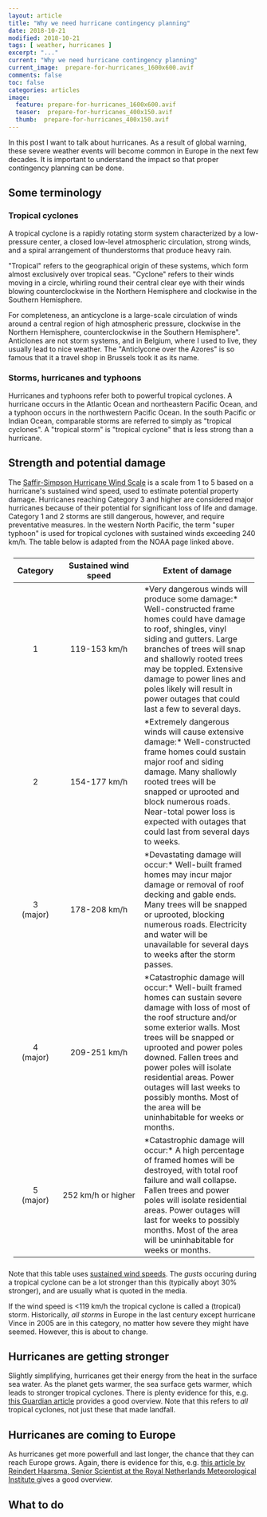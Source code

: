 ```yaml
---
layout: article
title: "Why we need hurricane contingency planning"
date: 2018-10-21
modified: 2018-10-21
tags: [ weather, hurricanes ]
excerpt: "..."
current: "Why we need hurricane contingency planning"
current_image:  prepare-for-hurricanes_1600x600.avif
comments: false
toc: false
categories: articles
image:
  feature: prepare-for-hurricanes_1600x600.avif
  teaser:  prepare-for-hurricanes_400x150.avif
  thumb:  prepare-for-hurricanes_400x150.avif
---
```


In this post I want to talk about hurricanes. As a result of global warning, these severe weather events will become common in Europe in the next few decades. It is important to understand the impact so that proper contingency planning can be done.

## Some terminology

### Tropical cyclones

A tropical cyclone is a rapidly rotating storm system characterized by a low-pressure center, a closed low-level atmospheric circulation, strong winds, and a spiral arrangement of thunderstorms that produce heavy rain.

"Tropical" refers to the geographical origin of these systems, which form almost exclusively over tropical seas. "Cyclone" refers to their winds moving in a circle, whirling round their central clear eye with their winds blowing counterclockwise in the Northern Hemisphere and clockwise in the Southern Hemisphere.<!-- , The opposite direction of circulation is due to the Coriolis effect. Tropical cyclones typically form over large bodies of relatively warm water. -->

For completeness, an anticyclone is a large-scale circulation of winds around a central region of high atmospheric pressure, clockwise in the Northern Hemisphere, counterclockwise in the Southern Hemisphere". Anticlones are not storm systems, and in Belgium, where I used to live, they usually lead to nice weather. The "Anticlycone over the Azores" is so famous that it a travel shop in Brussels took it as its name.

### Storms, hurricanes and typhoons

Hurricanes and typhoons refer both to powerful tropical cyclones. A hurricane occurs in the Atlantic Ocean and northeastern Pacific Ocean, and a typhoon occurs in the northwestern Pacific Ocean. In the south Pacific or Indian Ocean, comparable storms are referred to simply as "tropical cyclones". A "tropical storm" is "tropical cyclone" that is less strong than a hurricane.

<!--
The term "hurricane" derives from the Spanish word _huracán_, which in turn probably derives from the Taino (an indigenous people of the Caribbean) word _hurakán_ "god of the storm".
-->


## Strength and potential damage

The [Saffir-Simpson Hurricane Wind Scale](https://www.nhc.noaa.gov/aboutsshws.php) is a scale from 1 to 5 based on a hurricane's sustained wind speed, used to estimate potential property damage. Hurricanes reaching Category 3 and higher are considered major hurricanes because of their potential for significant loss of life and damage. Category 1 and 2 storms are still dangerous, however, and require preventative measures. In the western North Pacific, the term "super typhoon" is used for tropical cyclones with sustained winds exceeding 240 km/h. The table below is adapted from the NOAA page linked above.

<table border="0" style="margin:0 auto; padding:10px;">
 <thead>
  <tr>
   <th>Category</th>
   <th width="150">Sustained wind speed</th>
   <th>Extent of damage</th>
  </tr>
 </thead>
 <tbody>
  <tr>
   <td style="text-align:center;">1</td>
   <td style="text-align:center;">119-153 km/h</td>
   <td>*Very dangerous winds will produce some damage:* Well-constructed frame homes could have damage to roof, shingles, vinyl siding and gutters. Large branches of trees will snap and shallowly rooted trees may be toppled. Extensive damage to power lines and poles likely will result in power outages that could last a few to several days.</td>
  </tr>
  <tr>
   <td style="text-align:center;">2</td>
   <td style="text-align:center;">154-177 km/h</td>
   <td>*Extremely dangerous winds will cause extensive damage:*
Well-constructed frame homes could sustain major roof and siding damage. Many shallowly rooted trees will be snapped or uprooted and block numerous roads. Near-total power loss is expected with outages that could last from several days to weeks.</td>
  </tr>
  <tr>
   <td style="text-align:center;">3<br>(major)</td>
   <td style="text-align:center;">178-208 km/h</td>
   <td>*Devastating damage will occur:*
Well-built framed homes may incur major damage or removal of roof decking and gable ends. Many trees will be snapped or uprooted, blocking numerous roads. Electricity and water will be unavailable for several days to weeks after the storm passes.</td>
  </tr>
  <tr>
   <td style="text-align:center;">4<br>(major)</td>
   <td style="text-align:center;">209-251 km/h</td>
   <td>*Catastrophic damage will occur:*
Well-built framed homes can sustain severe damage with loss of most of the roof structure and/or some exterior walls. Most trees will be snapped or uprooted and power poles downed. Fallen trees and power poles will isolate residential areas. Power outages will last weeks to possibly months. Most of the area will be uninhabitable for weeks or months.</td>
  </tr>
  <tr>
   <td style="text-align:center;">5<br>(major)</td>
   <td style="text-align:center;">252 km/h or higher</td>
   <td>*Catastrophic damage will occur:*
A high percentage of framed homes will be destroyed, with total roof failure and wall collapse. Fallen trees and power poles will isolate residential areas. Power outages will last for weeks to possibly months. Most of the area will be uninhabitable for weeks or months.</td>
  </tr>
 </tbody>
</table>

Note that this table uses [sustained wind speeds](http://www.aoml.noaa.gov/hrd/tcfaq/D4.html). The _gusts_ occuring during a tropical cyclone can be a lot stronger than this (typically aboyt 30% stronger), and are usually what is quoted in the media.

If the wind speed is &lt;119 km/h the tropical cyclone is called a (tropical) storm. Historically, _all storms_ in Europe in the last century except hurricane Vince in 2005 are in this category, no matter how severe they might have seemed. However, this is about to change.

## Hurricanes are getting stronger

Slightly simplifying, hurricanes get their energy from the heat in the surface sea water. As the planet gets warmer, the sea surface gets warmer, which leads to stronger tropical cyclones. There is plenty evidence for this, e.g. [this Guardian article](https://www.theguardian.com/weather/ng-interactive/2018/sep/11/atlantic-hurricanes-are-storms-getting-worse) provides a good overview. Note that this refers to _all_ tropical cyclones, not just these that made landfall.

## Hurricanes are coming to Europe

As hurricanes get more powerfull and last longer, the chance that they can reach Europe grows. Again, there is evidence for this, e.g. [this article by Reindert Haarsma, Senior Scientist at the Royal Netherlands Meteorological Institute ](https://theconversation.com/the-future-will-bring-hurricanes-to-europe-16339) gives a good overview.





## What to do
